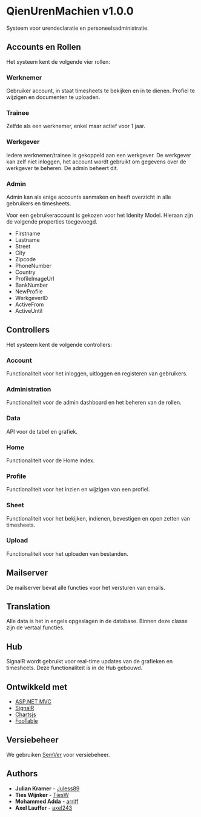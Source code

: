 # QienUrenMachien v1.0.0

Systeem voor urendeclaratie en personeelsadministratie.


## Accounts en Rollen

Het systeem kent de volgende vier rollen:

### Werknemer
Gebruiker account, in staat timesheets te bekijken en in te dienen. Profiel te wijzigen en documenten te uploaden.

### Trainee
Zelfde als een werknemer, enkel maar actief voor 1 jaar.

### Werkgever
Iedere werknemer/trainee is gekoppeld aan een werkgever. De werkgever kan zelf niet inloggen, het account wordt gebruikt om gegevens over de werkgever te beheren. De admin beheert dit.

### Admin
Admin kan als enige accounts aanmaken en heeft overzicht in alle gebruikers en timesheets.

Voor een gebruikeraccount is gekozen voor het Idenity Model. Hieraan zijn de volgende properties toegevoegd.

- Firstname
- Lastname
- Street
- City
- Zipcode
- PhoneNumber
- Country
- ProfileImageUrl
- BankNumber
- NewProfile
- WerkgeverID
- ActiveFrom
- ActiveUntil
  

## Controllers

Het systeem kent de volgende controllers:

### Account
Functionaliteit voor het inloggen, uitloggen en registeren van gebruikers. 

### Administration
Functionaliteit voor de admin dashboard en het beheren van de rollen.

### Data
API voor de tabel en grafiek.

### Home
Functionaliteit voor de Home index.

### Profile
Functionaliteit voor het inzien en wijzigen van een profiel.

### Sheet
Functionaliteit voor het bekijken, indienen, bevestigen en open zetten van timesheets.

### Upload
Functionaliteit voor het uploaden van bestanden.

## Mailserver
De mailserver bevat alle functies voor het versturen van emails.

## Translation
Alle data is het in engels opgeslagen in de database. Binnen deze classe zijn de vertaal functies.

## Hub
SignalR wordt gebruikt voor real-time updates van de grafieken en timesheets. Deze functionaliteit is in de Hub gebouwd.

## Ontwikkeld met

- [ASP.NET MVC](https://dotnet.microsoft.com/apps/aspnet/mvc)
- [SignalR](https://dotnet.microsoft.com/apps/aspnet/signalr)
- [Chartsjs](https://www.chartjs.org/)
- [FooTable](https://fooplugins.github.io/FooTable/) 

## Versiebeheer

We gebruiken [SemVer](http://semver.org/) voor versiebeheer.

## Authors

* **Julian Kramer** - [Juless89](https://github.com/Juless89)
* **Ties Wijnker** - [TiesW](https://github.com/TiesW)
* **Mohammed Adda** - [arriff](https://github.com/arriff)
* **Axel Lauffer** - [axel243](https://github.com/axel243)

